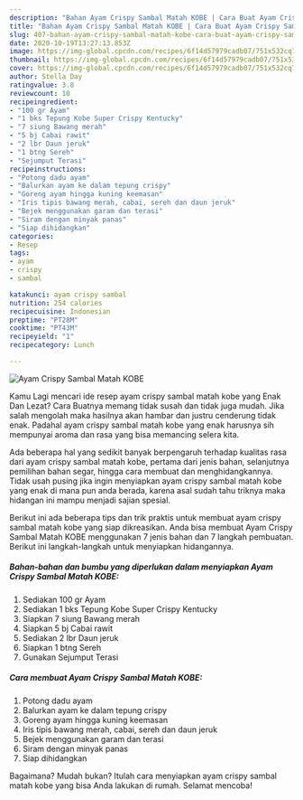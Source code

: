 ```yaml
---
description: "Bahan Ayam Crispy Sambal Matah KOBE | Cara Buat Ayam Crispy Sambal Matah KOBE Yang Bikin Ngiler"
title: "Bahan Ayam Crispy Sambal Matah KOBE | Cara Buat Ayam Crispy Sambal Matah KOBE Yang Bikin Ngiler"
slug: 407-bahan-ayam-crispy-sambal-matah-kobe-cara-buat-ayam-crispy-sambal-matah-kobe-yang-bikin-ngiler
date: 2020-10-19T13:27:13.853Z
image: https://img-global.cpcdn.com/recipes/6f14d57979cadb07/751x532cq70/ayam-crispy-sambal-matah-kobe-foto-resep-utama.jpg
thumbnail: https://img-global.cpcdn.com/recipes/6f14d57979cadb07/751x532cq70/ayam-crispy-sambal-matah-kobe-foto-resep-utama.jpg
cover: https://img-global.cpcdn.com/recipes/6f14d57979cadb07/751x532cq70/ayam-crispy-sambal-matah-kobe-foto-resep-utama.jpg
author: Stella Day
ratingvalue: 3.8
reviewcount: 10
recipeingredient:
- "100 gr Ayam"
- "1 bks Tepung Kobe Super Crispy Kentucky"
- "7 siung Bawang merah"
- "5 bj Cabai rawit"
- "2 lbr Daun jeruk"
- "1 btng Sereh"
- "Sejumput Terasi"
recipeinstructions:
- "Potong dadu ayam"
- "Balurkan ayam ke dalam tepung crispy"
- "Goreng ayam hingga kuning keemasan"
- "Iris tipis bawang merah, cabai, sereh dan daun jeruk"
- "Bejek menggunakan garam dan terasi"
- "Siram dengan minyak panas"
- "Siap dihidangkan"
categories:
- Resep
tags:
- ayam
- crispy
- sambal

katakunci: ayam crispy sambal 
nutrition: 254 calories
recipecuisine: Indonesian
preptime: "PT28M"
cooktime: "PT43M"
recipeyield: "1"
recipecategory: Lunch

---
```



![Ayam Crispy Sambal Matah KOBE](https://img-global.cpcdn.com/recipes/6f14d57979cadb07/751x532cq70/ayam-crispy-sambal-matah-kobe-foto-resep-utama.jpg)

Kamu Lagi mencari ide resep ayam crispy sambal matah kobe yang Enak Dan Lezat? Cara Buatnya memang tidak susah dan tidak juga mudah. Jika salah mengolah maka hasilnya akan hambar dan justru cenderung tidak enak. Padahal ayam crispy sambal matah kobe yang enak harusnya sih mempunyai aroma dan rasa yang bisa memancing selera kita.

Ada beberapa hal yang sedikit banyak berpengaruh terhadap kualitas rasa dari ayam crispy sambal matah kobe, pertama dari jenis bahan, selanjutnya pemilihan bahan segar, hingga cara membuat dan menghidangkannya. Tidak usah pusing jika ingin menyiapkan ayam crispy sambal matah kobe yang enak di mana pun anda berada, karena asal sudah tahu triknya maka hidangan ini mampu menjadi sajian spesial.




Berikut ini ada beberapa tips dan trik praktis untuk membuat ayam crispy sambal matah kobe yang siap dikreasikan. Anda bisa membuat Ayam Crispy Sambal Matah KOBE menggunakan 7 jenis bahan dan 7 langkah pembuatan. Berikut ini langkah-langkah untuk menyiapkan hidangannya.

<!--inarticleads1-->

##### Bahan-bahan dan bumbu yang diperlukan dalam menyiapkan Ayam Crispy Sambal Matah KOBE:

1. Sediakan 100 gr Ayam
1. Sediakan 1 bks Tepung Kobe Super Crispy Kentucky
1. Siapkan 7 siung Bawang merah
1. Siapkan 5 bj Cabai rawit
1. Sediakan 2 lbr Daun jeruk
1. Siapkan 1 btng Sereh
1. Gunakan Sejumput Terasi




<!--inarticleads2-->

##### Cara membuat Ayam Crispy Sambal Matah KOBE:

1. Potong dadu ayam
1. Balurkan ayam ke dalam tepung crispy
1. Goreng ayam hingga kuning keemasan
1. Iris tipis bawang merah, cabai, sereh dan daun jeruk
1. Bejek menggunakan garam dan terasi
1. Siram dengan minyak panas
1. Siap dihidangkan




Bagaimana? Mudah bukan? Itulah cara menyiapkan ayam crispy sambal matah kobe yang bisa Anda lakukan di rumah. Selamat mencoba!
